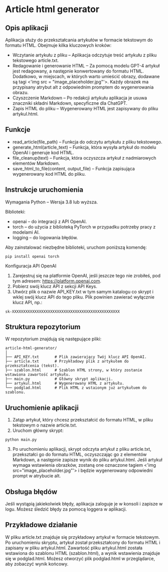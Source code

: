 # Article html generator

## Opis aplikacji
Aplikacja służy do przekształcania artykułów w formacie tekstowym do formatu HTML. 
Obejmuje kilka kluczowych kroków:

* Wczytanie artykułu z pliku – Aplikacja odczytuje treść artykułu z pliku tekstowego article.txt.
* Redagowanie i generowanie HTML – Za pomocą modelu GPT-4 artykuł jest redagowany, a następnie konwertowany do formatu HTML. Dodatkowo, w miejscach, w których warto umieścić obrazy, dodawane są tagi <'img src = "image_placeholder.jpg"'>. Każdy obrazek ma przypisany atrybut alt z odpowiednim promptem do wygenerowania obrazu.
* Czyszczenie Markdown – Po redakcji artykułu aplikacja je usuwa znaczniki składni Markdown, specyficzne dla ChatGPT.
* Zapis HTML do pliku –  Wygenerowany HTML jest zapisywany do pliku artykul.html.

## Funkcje
* read_article(file_path) – Funkcja do odczytu artykułu z pliku tekstowego.
* generate_html(article_text) – Funkcja, która wysyła artykuł do modelu OpenAI i generuje kod HTML.
* file_cleanup(text) – Funkcja, która oczyszcza artykuł z nadmiarowych elementów Markdown.
* save_html_to_file(content, output_file) – Funkcja zapisująca wygenerowany kod HTML do pliku.


## Instrukcje uruchomienia
Wymagania
Python – Wersja 3.8 lub wyższa.

Biblioteki:
* openai – do integracji z API OpenAI.
* torch – do użycia z biblioteką PyTorch w przypadku potrzeby pracy z modelami AI.
* logging – do logowania błędów.

Aby zainstalować niezbędne biblioteki, uruchom poniższą komendę:
```
pip install openai torch
```
Konfiguracja API OpenAI
1. Zarejestruj się na platformie OpenAI, jeśli jeszcze tego nie zrobiłeś, pod tym adresem: https://platform.openai.com.
2. Pobierz swój klucz API z sekcji API Keys.
3. Utwórz plik o nazwie API_KEY.txt w tym samym katalogu co skrypt i wklej swój klucz API do tego pliku. Plik powinien zawierać wyłącznie klucz API, np.:
```
sk-XXXXXXXXXXXXXXXXXXXXXXXXXXXXXXXXXXXXXXXXXXXXXXXX
```
## Struktura repozytorium
W repozytorium znajdują się następujące pliki:
```
article-html-generator/
│
├── API_KEY.txt       # Plik zawierający Twój klucz API OpenAI.
├── article.txt       # Przykładowy plik z artykułem do przekształcenia (tekst).
├── szablon.html      # Szablon HTML strony, w który zostanie wstawiona zawartość artykułu.
├── main.py           # Główny skrypt aplikacji.
├── artykul.html      # Wygenerowany HTML z artykułu.
└── podglad.html      # Plik HTML z wstaionym już artykułuem do szablonu.
```

## Uruchomienie aplikacji
1. Zatąp artykuł, który chcesz przekształcić do formatu HTML, w pliku tekstowym o nazwie article.txt. 
2. Uruchom główny skrypt:
```
python main.py
```
3. Po uruchomieniu aplikacji, skrypt odczyta artykuł z pliku article.txt, przekształci go do formatu HTML, oczyszczając go z elementów Markdown, a następnie zapisze wynik do pliku artykul.html. Jeśli artykuł wymaga wstawienia obrazków, zostaną one oznaczone tagiem <'img src="image_placeholder.jpg"'> i będzie wygenerowany odpowiedni prompt w atrybucie alt.

## Obsługa błędów
Jeśli wystąpią jakiekolwiek błędy, aplikacja zaloguje je w konsoli i zapisze w logu. Możesz śledzić błędy za pomocą loggera w aplikacji.

## Przykładowe działanie
W pliku article.txt znajduje się przykładowy artykuł w formacie tekstowym.
Po uruchomieniu skryptu, artykuł został przekształcony do formatu HTML i zapisany w pliku artykul.html.
Zawartość pliku artykul.html została wstawiona do szablonu HTML (szablon.html), a wynik wstawienia znajduje się w podglad.html.
Możesz otworzyć plik podglad.html w przeglądarce, aby zobaczyć wynik końcowy. 

